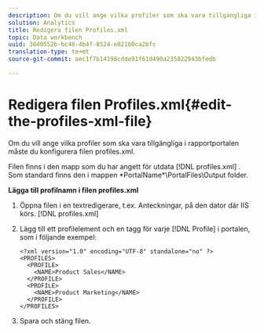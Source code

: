 ```yaml
---
description: Om du vill ange vilka profiler som ska vara tillgängliga i rapportportalen måste du konfigurera filen profiles.xml.
solution: Analytics
title: Redigera filen Profiles.xml
topic: Data workbench
uuid: 3640552b-bc46-4b4f-8524-e021b0ca2bfc
translation-type: tm+mt
source-git-commit: aec1f7b14198cdde91f61d490a235022943bfedb

---
```



# Redigera filen Profiles.xml{#edit-the-profiles-xml-file}

Om du vill ange vilka profiler som ska vara tillgängliga i rapportportalen måste du konfigurera filen profiles.xml.

Filen finns i den mapp som du har angett för utdata [!DNL profiles.xml] . Som standard finns den i mappen \*PortalName*\PortalFiles\Output folder.

**Lägga till profilnamn i filen profiles.xml**

1. Öppna filen i en textredigerare, t.ex. Anteckningar, på den dator där IIS körs. [!DNL profiles.xml]
1. Lägg till ett profilelement och en tagg för varje [!DNL Profile] i portalen, som i följande exempel:

   ```
   <?xml version="1.0" encoding="UTF-8" standalone="no" ?>
   <PROFILES>
     <PROFILE>
       <NAME>Product Sales</NAME>
     </PROFILE>
     <PROFILE>
       <NAME>Product Marketing</NAME>
     </PROFILE>
   </PROFILES>
   ```

1. Spara och stäng filen.

